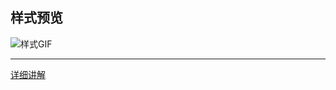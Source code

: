 <h2>样式预览</h2>

![样式GIF](https://forever-1258828479.cos.ap-beijing.myqcloud.com/myblog/page/Dynamic-btn/1.gif)  

<hr>

[详细讲解](https://foreversnowy.com/Dynamic-btn.html)
